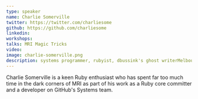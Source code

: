 ```yaml
---
type: speaker
name: Charlie Somerville
twitter: https://twitter.com/charliesome
github: https://github.com/charliesome
linkedin: 
workshops:
talks: MRI Magic Tricks
video: 
image: charlie-somerville.png
description: systems programmer, rubyist, dbussink's ghost writerMelbourne, Australia  charlie.bz
---
```


Charlie Somerville is a keen Ruby enthusiast who has spent far too much time in the dark corners of MRI as part of his work as a Ruby core committer and a developer on GitHub's Systems team.
